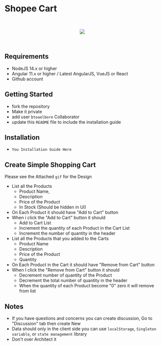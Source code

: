 # Shopee Cart


<br>
<p align="center">
 <img src="https://i.imgur.com/OESQ8sq.gif"></img>
</p>

<br>

## Requirements
* NodeJS 14.x or higher
* Angular 11.x or higher / Latest AngularJS, VueJS or React
* Github account

## Getting Started
* fork the repository
* Make it private
* add user `btoaelbore` Collaborator
* update this `README` file to include the installation guide

## Installation
* `You Installation Guide Here`

## Create Simple Shopping Cart 
Please see the Attached `gif` for the Design
* List all the Products 
  * Product Name, 
  * Description 
  * Price of the Product
  * In Stock (Should be hidden in UI)
* On Each Product it should have "Add to Cart" button
* When i click the "Add to Cart" button it should
  * Add to Cart List
  * Increment the quantity of each Product in the Cart List
  * Increment the number of quantity in the header 
* List all the Products that you added to the Carts 
  * Product Name
  * Description
  * Price of the Product
  * Quantity
* On Each Product in the Cart it should have "Remove from Cart" button
* When I click the "Remove from Cart" button it should 
  * Decrement number of quantity of the Product
  * Decrement the total number of quantity in the header
  * When the quantity of each Product become "0" zero it will remove from list


## Notes
* If you have questions and concerns you can create discussion, Go to "Discussion" tab then create New
* Data should only in the client side you can use `localStorage`, `Singleton variable`, or `state management` library
* Don't over Architect it

